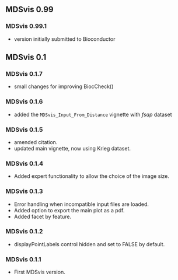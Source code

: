 ## MDSvis 0.99

### MDSvis 0.99.1
- version initially submitted to Bioconductor

## MDSvis 0.1

### MDSvis 0.1.7

- small changes for improving BiocCheck()

### MDSvis 0.1.6

- added the `MDSvis_Input_From_Distance` vignette with *fsap* dataset

### MDSvis 0.1.5

- amended citation.
- updated main vignette, now using Krieg dataset.

### MDSvis 0.1.4

- Added expert functionality to allow the choice of the image size.

### MDSvis 0.1.3

- Error handling when incompatible input files are loaded.
- Added option to export the main plot as a pdf.
- Added facet by feature.

### MDSvis 0.1.2

- displayPointLabels control hidden and set to FALSE by default.

### MDSvis 0.1.1

- First MDSvis version.
